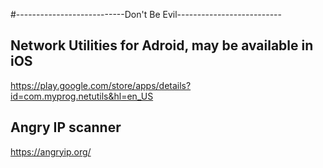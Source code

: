 #---------------------------Don't Be Evil--------------------------
## Network Utilities for Adroid, may be available in iOS
https://play.google.com/store/apps/details?id=com.myprog.netutils&hl=en_US 
## Angry IP scanner 
https://angryip.org/
